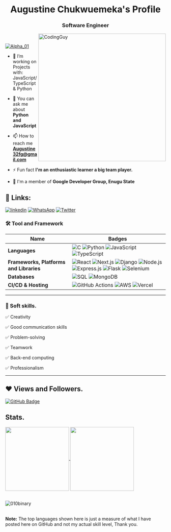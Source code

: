 
<h1 align="center">Augustine Chukwuemeka's Profile</h1>
<h3 align="center">Software Engineer</h3>

<img align= "right" alt="CodingGuy" width="400" src="https://cdn.dribbble.com/users/1162077/screenshots/3848914/media/320984a9ca58b3c73274c9259ecf6de8.gif">
<br>
<p align="left"> <a href="https://twitter.com/August13200296" target="blank"><img src="https://img.shields.io/twitter/follow/Alpha_01?logo=twitter&style=for-the-badge" alt="Alpha_01" /></a> </p>

- 🔭 I’m working on Projects with: JavaScript/TypeScript & Python

<!-- - 🌱 I’m also learning **C# and .Net** -->

- 💬 You can ask me about **Python and JavaScript**

- 📫 How to reach me **Augustine32fg@gmail.com**

- ⚡ Fun fact **I'm an enthusiastic learner a big team player.**

- 🔭 I'm a member of **Google Developer Group, Enugu State**
 
 ## 🔗 Links:
[![linkedin](https://img.shields.io/badge/linkedin-0A66C2?style=for-the-badge&logo=linkedin&logoColor=white)](https://www.linkedin.com/in/alpha-augustine/)
[![WhatsApp](https://img.shields.io/badge/WhatsApp-25D366?style=for-the-badge&logo=whatsapp&logoColor=white)](https://wa.link/yucs4r)
[![Twitter](https://img.shields.io/badge/Twitter-1DA1F2?style=for-the-badge&logo=twitter&logoColor=white)](https://twitter.com/August13200296/)
<!-- [![portfolio](https://img.shields.io/badge/my_portfolio-000?style=for-the-badge&logo=ko-fi&logoColor=white)](http://tolucoder.herokuapp.com/) -->


### 🛠 Tool and Framework

Name | Badges
--- | --- 
**Languages**  | ![C](https://img.shields.io/badge/C-00599C?style=for-the-badge&logo=c&logoColor=white) ![Python](https://img.shields.io/badge/Python-3776AB?style=for-the-badge&logo=python&logoColor=yellow) ![JavaScript](https://img.shields.io/badge/JavaScript-323330?style=for-the-badge&logo=javascript&logoColor=F7DF1E) ![TypeScript](https://img.shields.io/badge/TypeScript-323330?style=for-the-badge&logo=typescript&logoColor=000cf5)
**Frameworks, Platforms and Libraries** | ![React](https://img.shields.io/badge/React-20232A?style=for-the-badge&logo=react&logoColor=61DAFB) ![Next.js](https://img.shields.io/badge/Next.js-000?style=for-the-badge&logo=next.js&logoColor=white)  ![Django](https://img.shields.io/badge/Django-092E20?style=for-the-badge&logo=django&logoColor=white) ![Node.js](https://img.shields.io/badge/Node.js-6DA55F?style=for-the-badge&logo=node.js&logoColor=white) ![Express.js](https://img.shields.io/badge/Express.js-000?style=for-the-badge&logo=express&logoColor=white) ![Flask](https://img.shields.io/badge/Flask-000000?style=for-the-badge&logo=flask&logoColor=white) ![Selenium](https://img.shields.io/badge/Selenium-43B02A?style=for-the-badge&logo=selenium&logoColor=white) 
**Databases**  | ![SQL](https://img.shields.io/badge/SQL-4479A1?style=for-the-badge&logo=sql&logoColor=white) ![MongoDB](https://img.shields.io/badge/MongoDB-47A248?style=for-the-badge&logo=mongodb&logoColor=white) 
**CI/CD & Hosting**   | ![GitHub Actions](https://img.shields.io/badge/github%20actions-%232671E5.svg?style=for-the-badge&logo=githubactions&logoColor=white) ![AWS](https://img.shields.io/badge/AWS-%23FF9900.svg?style=for-the-badge&logo=amazon-aws&logoColor=white) ![Vercel](https://img.shields.io/badge/Vercel-000000?style=for-the-badge&logo=Vercel&logoColor=white)
</p> 

<hr>

### 👔 Soft skills.

✅ Creativity

✅ Good communication skills

✅ Problem-solving

✅ Teamwork

✅ Back-end computing

✅ Professionalism 

<hr>

## ❤ Views and Followers.

<a href="https://github.com/010binary/github-profile-views-counter">
</a>
<a href="https://github.com/010binary?tab=followers"><img src="https://img.shields.io/github/followers/010binary?label=Followers&style=social" alt="GitHub Badge"></a>


 <br>
 
 
 ## Stats.

<a href="https://github.com/010binary/convoychat">
  <img height=200 align="center" src="https://github-readme-stats.vercel.app/api/top-langs/?username=010binary&layout=compact&theme=dark&hide_border=false&langs_count=8&card_width=320" />
</a>

 <a href="https://github.com/010binary/github-readme-stats">
  <img height=200 align="center" src="https://github-readme-stats.vercel.app/api?username=010binary&show_icons=true&locale=en&theme=dark&rank_icon=github" />
</a>
<br>
<br>

<!-- ![Top Languages](https://github-readme-stats.vercel.app/api/top-langs/?username=010binary&layout=compact&theme=dark&hide_border=false)
<p>&nbsp;<img align="center" src="https://github-readme-stats.vercel.app/api?username=010binary&show_icons=true&locale=en&theme=onedark" alt="010binary" /></p> -->

<p><img align="center" src="https://github-readme-streak-stats.herokuapp.com/?user=010binary&theme=dark" alt="010binary" /></p>
<br/>
 <b>Note:</b> The top languages shown here is just a measure of what I have posted here on GitHub and not my actual skill level, Thank you.


<!-- > <a href="https://github.com/010binary/github-readme-activity-graph"><img alt="010binary' Activity Graph" src="https://activity-graph.herokuapp.com/graph?username=010binary&bg_color=0D1117&color=5BCDEC&line=5BCDEC&point=FFFFFF&hide_border=true" /></a> -->

<br/>
